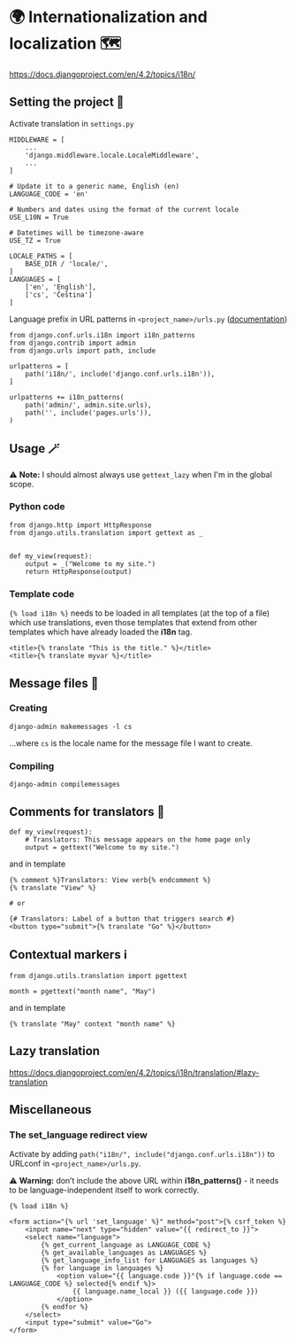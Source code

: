 # :earth_africa: Internationalization and localization :world_map:
https://docs.djangoproject.com/en/4.2/topics/i18n/

## Setting the project :hammer:
Activate translation in `settings.py`
```
MIDDLEWARE = [
    ...
    'django.middleware.locale.LocaleMiddleware',
    ...
]

# Update it to a generic name, English (en)
LANGUAGE_CODE = 'en'

# Numbers and dates using the format of the current locale
USE_L10N = True

# Datetimes will be timezone-aware
USE_TZ = True

LOCALE_PATHS = [
    BASE_DIR / 'locale/',
]
LANGUAGES = [
    ['en', 'English'],
    ['cs', 'Čeština']
]
```
Language prefix in URL patterns in `<project_name>/urls.py`
([documentation](https://docs.djangoproject.com/en/4.2/topics/i18n/translation/#module-django.conf.urls.i18n))

```
from django.conf.urls.i18n import i18n_patterns
from django.contrib import admin
from django.urls import path, include

urlpatterns = [
    path('i18n/', include('django.conf.urls.i18n')),
]

urlpatterns += i18n_patterns(
    path('admin/', admin.site.urls),
    path('', include('pages.urls')),
)
```

## Usage :magic_wand:
:warning: **Note:** I should almost always use `gettext_lazy` when I'm in the global scope.
### Python code
```
from django.http import HttpResponse
from django.utils.translation import gettext as _


def my_view(request):
    output = _("Welcome to my site.")
    return HttpResponse(output)
```
### Template code
`{% load i18n %}` needs to be loaded in all templates (at the top of a file) which use translations,
even those templates that extend from other templates which have already loaded the **i18n** tag.
```
<title>{% translate "This is the title." %}</title>
<title>{% translate myvar %}</title>
```

## Message files :scroll:
### Creating
```
django-admin makemessages -l cs
```
…where `cs` is the locale name for the message file I want to create.
### Compiling
```
django-admin compilemessages
```
## Comments for translators :speech_balloon:
```
def my_view(request):
    # Translators: This message appears on the home page only
    output = gettext("Welcome to my site.")
```
and in template
```
{% comment %}Translators: View verb{% endcomment %}
{% translate "View" %}

# or

{# Translators: Label of a button that triggers search #}
<button type="submit">{% translate "Go" %}</button>
```

## Contextual markers :information_source:
```
from django.utils.translation import pgettext

month = pgettext("month name", "May")
```
and in template
```
{% translate "May" context "month name" %}
```

## Lazy translation
https://docs.djangoproject.com/en/4.2/topics/i18n/translation/#lazy-translation

## Miscellaneous
### The set_language redirect view
Activate by adding `path("i18n/", include("django.conf.urls.i18n"))` to URLconf in `<project_name>/urls.py`.

:warning: **Warning:** don’t include the above URL within **i18n_patterns()** - it needs to be language-independent itself to work correctly.
```
{% load i18n %}

<form action="{% url 'set_language' %}" method="post">{% csrf_token %}
    <input name="next" type="hidden" value="{{ redirect_to }}">
    <select name="language">
        {% get_current_language as LANGUAGE_CODE %}
        {% get_available_languages as LANGUAGES %}
        {% get_language_info_list for LANGUAGES as languages %}
        {% for language in languages %}
            <option value="{{ language.code }}"{% if language.code == LANGUAGE_CODE %} selected{% endif %}>
                {{ language.name_local }} ({{ language.code }})
            </option>
        {% endfor %}
    </select>
    <input type="submit" value="Go">
</form>
```
